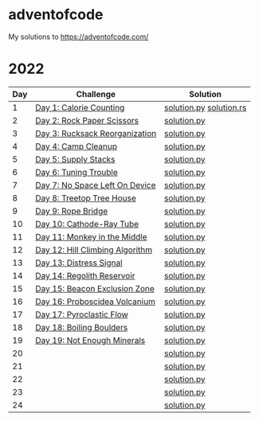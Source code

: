 # adventofcode

My solutions to https://adventofcode.com/

# 2022

| Day | Challenge | Solution |
|---|---|---|
| 1 | [Day 1: Calorie Counting](https://adventofcode.com/2022/day/1) | [solution.py](2022/day1/solution.py) [solution.rs](2022/day1/solution.rs) |
| 2 | [Day 2: Rock Paper Scissors](https://adventofcode.com/2022/day/2) | [solution.py](2022/day2/solution.py) |
| 3 | [Day 3: Rucksack Reorganization](https://adventofcode.com/2022/day/3) | [solution.py](2022/day3/solution.py) |
| 4 | [Day 4: Camp Cleanup](https://adventofcode.com/2022/day/4) | [solution.py](2022/day4/solution.py) |
| 5 | [Day 5: Supply Stacks](https://adventofcode.com/2022/day/5) | [solution.py](2022/day5/solution.py) |
| 6 | [Day 6: Tuning Trouble](https://adventofcode.com/2022/day/6) | [solution.py](2022/day6/solution.py) |
| 7 | [Day 7: No Space Left On Device](https://adventofcode.com/2022/day/7) | [solution.py](2022/day7/solution.py) |
| 8 | [Day 8: Treetop Tree House](https://adventofcode.com/2022/day/8) | [solution.py](2022/day8/solution.py) |
| 9 | [Day 9: Rope Bridge](https://adventofcode.com/2022/day/9) | [solution.py](2022/day9/solution.py) |
| 10 | [Day 10: Cathode-Ray Tube](https://adventofcode.com/2022/day/10) | [solution.py](2022/day10/solution.py) |
| 11 | [Day 11: Monkey in the Middle](https://adventofcode.com/2022/day/11) | [solution.py](2022/day11/solution.py) |
| 12 | [Day 12: Hill Climbing Algorithm](https://adventofcode.com/2022/day/12) | [solution.py](2022/day12/solution.py) |
| 13 | [Day 13: Distress Signal](https://adventofcode.com/2022/day/13) | [solution.py](2022/day13/solution.py) |
| 14 | [Day 14: Regolith Reservoir](https://adventofcode.com/2022/day/14) | [solution.py](2022/day14/solution.py) |
| 15 | [Day 15: Beacon Exclusion Zone](https://adventofcode.com/2022/day/15) | [solution.py](2022/day15/solution.py) |
| 16 | [Day 16: Proboscidea Volcanium](https://adventofcode.com/2022/day/16) | [solution.py](2022/day16/solution.py) |
| 17 | [Day 17: Pyroclastic Flow](https://adventofcode.com/2022/day/17) | [solution.py](2022/day17/solution.py) |
| 18 | [Day 18: Boiling Boulders](https://adventofcode.com/2022/day/18) | [solution.py](2022/day18/solution.py) |
| 19 | [Day 19: Not Enough Minerals](https://adventofcode.com/2022/day/19) | [solution.py](2022/day19/solution.py) |
| 20 | [](https://adventofcode.com/2022/day/20) | [solution.py](2022/day20/solution.py) |
| 21 | [](https://adventofcode.com/2022/day/21) | [solution.py](2022/day21/solution.py) |
| 22 | [](https://adventofcode.com/2022/day/22) | [solution.py](2022/day22/solution.py) |
| 23 | [](https://adventofcode.com/2022/day/23) | [solution.py](2022/day23/solution.py) |
| 24 | [](https://adventofcode.com/2022/day/24) | [solution.py](2022/day24/solution.py) |
